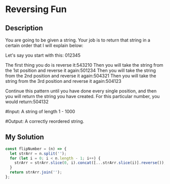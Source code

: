# Reversing Fun

## Description

You are going to be given a string. Your job is to return that string in a certain order that I will explain below:

Let's say you start with this: 012345

The first thing you do is reverse it:543210
Then you will take the string from the 1st position and reverse it again:501234
Then you will take the string from the 2nd position and reverse it again:504321
Then you will take the string from the 3rd position and reverse it again:504123

Continue this pattern until you have done every single position, and then you will return the string you have created. For this particular number, you would return:504132

#Input: A string of length 1 - 1000

#Output: A correctly reordered string.

## My Solution

```js
const flipNumber = (n) => {
  let strArr = n.split('');
  for (let i = 0; i < n.length - 1; i++) {
    strArr = strArr.slice(0, i).concat([...strArr.slice(i)].reverse());
  }
  return strArr.join('');
};
```
